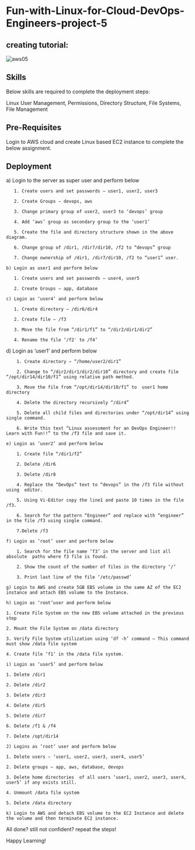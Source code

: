 # Fun-with-Linux-for-Cloud-DevOps-Engineers-project-5

## creating tutorial:

![aws05](https://user-images.githubusercontent.com/47071968/228786879-859b37cd-4822-4e79-bf0d-3619d7f8491e.png)

## Skills

Below skills are required to complete the deployment steps:

Linux User Management, Permissions, Directory Structure, File Systems, File Management

## Pre-Requisites

Login to AWS cloud and create Linux based EC2 instance to complete the below assignment.


## Deployment



   a) Login to the server as super user and perform below
       
       1. Create users and set passwords – user1, user2, user3
       
       2. Create Groups – devops, aws
       
       3. Change primary group of user2, user3 to ‘devops’ group
       
       4. Add ‘aws’ group as secondary group to the ‘user1’
       
       5. Create the file and directory structure shown in the above diagram.
       
       6. Change group of /dir1, /dir7/dir10, /f2 to “devops” group
       
       7. Change ownership of /dir1, /dir7/dir10, /f2 to “user1” user.
    
    b) Login as user1 and perform below
       
       1. Create users and set passwords – user4, user5
       
       2. Create Groups – app, database
    
    c) Login as ‘user4’ and perform below
       
       1. Create directory – /dir6/dir4
       
       2. Create file – /f3
       
       3. Move the file from “/dir1/f1” to “/dir2/dir1/dir2”
       
       4. Rename the file ‘/f2′ to /f4’
   
   
   d) Login as ‘user1’ and perform below
        
        1. Create directory – “/home/user2/dir1”
        
        2. Change to “/dir2/dir1/dir2/dir10” directory and create file “/opt/dir14/dir10/f1” using relative path method.
        
        3. Move the file from “/opt/dir14/dir10/f1” to  user1 home directory
        
        4. Delete the directory recursively “/dir4”
        
        5. Delete all child files and directories under “/opt/dir14” using single command.
        
        6. Write this text “Linux assessment for an DevOps Engineer!! Learn with Fun!!” to the /f3 file and save it.
    
    e) Login as ‘user2’ and perform below
        
        1. Create file “/dir1/f2”
        
        2. Delete /dir6
        
        3. Delete /dir8
        
        4. Replace the “DevOps” text to “devops” in the /f3 file without using  editor.
        
        5. Using Vi-Editor copy the line1 and paste 10 times in the file /f3.
        
        6. Search for the pattern “Engineer” and replace with “engineer” in the file /f3 using single command.
        
        7.Delete /f3
    
    f) Login as ‘root’ user and perform below
        
        1. Search for the file name ‘f3’ in the server and list all absolute  paths where f3 file is found.
        
        2. Show the count of the number of files in the directory ‘/’
        
        3. Print last line of the file ‘/etc/passwd’
    
    g) Login to AWS and create 5GB EBS volume in the same AZ of the EC2 instance and attach EBS volume to the Instance.
    
    h) Login as ‘root’user and perform below
    
    1. Create File System on the new EBS volume attached in the previous step
    
    2. Mount the File System on /data directory
    
    3. Verify File System utilization using ‘df -h’ command – This command must show /data file system
    
    4. Create file ‘f1’ in the /data file system.
    
    i) Login as ‘user5’ and perform below
    
    1. Delete /dir1
    
    2. Delete /dir2
    
    3. Delete /dir3
    
    4. Delete /dir5
    
    5. Delete /dir7
    
    6. Delete /f1 & /f4
    
    7. Delete /opt/dir14
    
    J) Logins as ‘root’ user and perform below
    
    1. Delete users – ‘user1, user2, user3, user4, user5’
    
    2. Delete groups – app, aws, database, devops
    
    3. Delete home directories  of all users ‘user1, user2, user3, user4, user5’ if any exists still.
    
    4. Unmount /data file system
    
    5. Delete /data directory
    
    k) Login to AWS and detach EBS volume to the EC2 Instance and delete the volume and then terminate EC2 instance.

All done? still not confident? repeat the steps!

Happy Learning!
